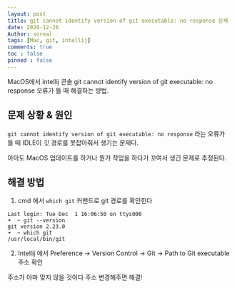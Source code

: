 ```yaml
---
layout: post
title: git cannot identify version of git executable: no response 문제
date: 2020-12-26
Author: soreal
tags: [Mac, git, intellij]
comments: true
toc : false
pinned : false
---
```



MacOS에서 intellij 콘솔 git cannot identify version of git executable: no response 오류가 뜰 때 해결하는 방법.


<!-- more -->

## 문제 상황 & 원인

`git cannot identify version of git executable: no response` 라는 오류가 뜰 때 IDLE이 깃 경로를 못잡아줘서 생기는 문제다.

아마도 MacOS 업데이트를 하거나 뭔가 작업을 하다가 꼬여서 생긴 문제로 추정된다.

## 해결 방법


1. cmd 에서 `which git` 커맨드로 git 경로를 확인한다

````
Last login: Tue Dec  1 16:06:50 on ttys000
➜  ~ git --version
git version 2.23.0
➜  ~ which git
/usr/local/bin/git
````


2. Intellij 에서 Preference -> Version Control -> Git -> Path to Git executable 주소 확인

주소가 아마 맞지 않을 것이다 주소 변경해주면 해결!





